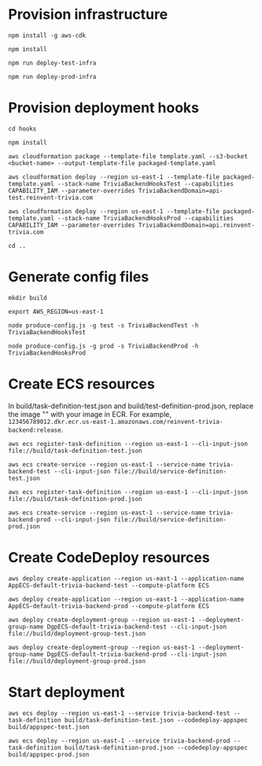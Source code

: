 # Provision infrastructure

```
npm install -g aws-cdk

npm install

npm run deploy-test-infra

npm run deploy-prod-infra
```

# Provision deployment hooks

```
cd hooks

npm install

aws cloudformation package --template-file template.yaml --s3-bucket <bucket-name> --output-template-file packaged-template.yaml

aws cloudformation deploy --region us-east-1 --template-file packaged-template.yaml --stack-name TriviaBackendHooksTest --capabilities CAPABILITY_IAM --parameter-overrides TriviaBackendDomain=api-test.reinvent-trivia.com

aws cloudformation deploy --region us-east-1 --template-file packaged-template.yaml --stack-name TriviaBackendHooksProd --capabilities CAPABILITY_IAM --parameter-overrides TriviaBackendDomain=api.reinvent-trivia.com

cd ..
```

# Generate config files

```
mkdir build

export AWS_REGION=us-east-1

node produce-config.js -g test -s TriviaBackendTest -h TriviaBackendHooksTest

node produce-config.js -g prod -s TriviaBackendProd -h TriviaBackendHooksProd
```

# Create ECS resources

In build/task-definition-test.json and build/test-definition-prod.json, replace the image "<PLACEHOLDER>" with your image in ECR.  For example, `123456789012.dkr.ecr.us-east-1.amazonaws.com/reinvent-trivia-backend:release`.

```
aws ecs register-task-definition --region us-east-1 --cli-input-json file://build/task-definition-test.json

aws ecs create-service --region us-east-1 --service-name trivia-backend-test --cli-input-json file://build/service-definition-test.json

aws ecs register-task-definition --region us-east-1 --cli-input-json file://build/task-definition-prod.json

aws ecs create-service --region us-east-1 --service-name trivia-backend-prod --cli-input-json file://build/service-definition-prod.json
```

# Create CodeDeploy resources

```
aws deploy create-application --region us-east-1 --application-name AppECS-default-trivia-backend-test --compute-platform ECS

aws deploy create-application --region us-east-1 --application-name AppECS-default-trivia-backend-prod --compute-platform ECS

aws deploy create-deployment-group --region us-east-1 --deployment-group-name DgpECS-default-trivia-backend-test --cli-input-json file://build/deployment-group-test.json

aws deploy create-deployment-group --region us-east-1 --deployment-group-name DgpECS-default-trivia-backend-prod --cli-input-json file://build/deployment-group-prod.json
```

# Start deployment

```
aws ecs deploy --region us-east-1 --service trivia-backend-test --task-definition build/task-definition-test.json --codedeploy-appspec build/appspec-test.json

aws ecs deploy --region us-east-1 --service trivia-backend-prod --task-definition build/task-definition-prod.json --codedeploy-appspec build/appspec-prod.json
```

